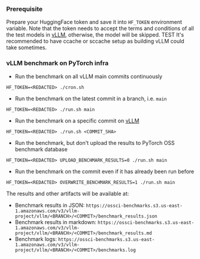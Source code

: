 ### Prerequisite

Prepare your HuggingFace token and save it into `HF_TOKEN` environment
variable. Note that the token needs to accept the terms and conditions
of all the test models in
[vLLM](https://github.com/vllm-project/vllm/tree/main/.buildkite/nightly-benchmarks/tests),
otherwise, the model will be skipped.
TEST
It's recommended to have ccache or sccache setup as building vLLM could
take sometimes.

### vLLM benchmark on PyTorch infra

* Run the benchmark on all vLLM main commits continuously

```
HF_TOKEN=<REDACTED> ./cron.sh
```

* Run the benchmark on the latest commit in a branch, i.e. `main`

```
HF_TOKEN=<REDACTED> ./run.sh main
```

* Run the benchmark on a specific commit on [vLLM](https://github.com/vllm-project/vllm)

```
HF_TOKEN=<REDACTED> ./run.sh <COMMIT_SHA>
```

* Run the benchmark, but don't upload the results to PyTorch OSS
  benchmark database

```
HF_TOKEN=<REDACTED> UPLOAD_BENCHMARK_RESULTS=0 ./run.sh main
```

* Run the benchmark on the commit even if it has already been run before

```
HF_TOKEN=<REDACTED> OVERWRITE_BENCHMARK_RESULTS=1 ./run.sh main
```

The results and other artifacts will be available at:

* Benchmark results in JSON: `https://ossci-benchmarks.s3.us-east-1.amazonaws.com/v3/vllm-project/vllm/<BRANCH>/<COMMIT>/benchmark_results.json`
* Benchmark results in markdown: `https://ossci-benchmarks.s3.us-east-1.amazonaws.com/v3/vllm-project/vllm/<BRANCH>/<COMMIT>/benchmark_results.md`
* Benchmark logs: `https://ossci-benchmarks.s3.us-east-1.amazonaws.com/v3/vllm-project/vllm/<BRANCH>/<COMMIT>/benchmarks.log`

